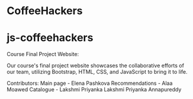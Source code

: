 ﻿# CoffeeHackers

# js-coffeehackers

Course Final Project Website:

Our course's final project website showcases the collaborative efforts of our team, utilizing Bootstrap, HTML, CSS, and JavaScript to bring it to life.


Contributors:
Main page - Elena Pashkova
Recommendations - Alaa Moawed
Catalogue - Lakshmi Priyanka
Lakshmi Priyanka Annapureddy
